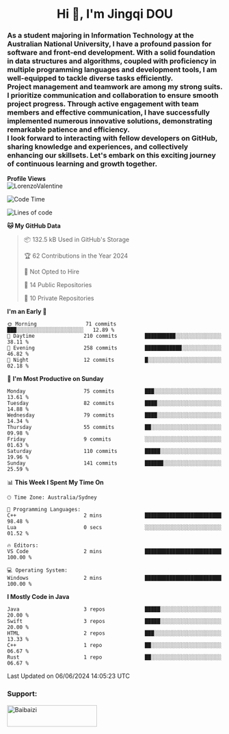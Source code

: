 <h1 align="center">Hi 👋, I'm Jingqi DOU</h1>
<h3 align="left">
As a student majoring in Information Technology at the Australian National University, I have a profound passion for software and front-end development. With a solid foundation in data structures and algorithms, coupled with proficiency in multiple programming languages and development tools, I am well-equipped to tackle diverse tasks efficiently. <br>
Project management and teamwork are among my strong suits. I prioritize communication and collaboration to ensure smooth project progress. Through active engagement with team members and effective communication, I have successfully implemented numerous innovative solutions, demonstrating remarkable patience and efficiency.<br>
I look forward to interacting with fellow developers on GitHub, sharing knowledge and experiences, and collectively enhancing our skillsets. Let's embark on this exciting journey of continuous learning and growth together.
</h3>

**Profile Views**<br>
<img src="https://count.getloli.com/get/@:name" alt="LorenzoValentine" />

<!--START_SECTION:waka-->
![Code Time](http://img.shields.io/badge/Code%20Time-785%20hrs%203%20mins-blue)

![Lines of code](https://img.shields.io/badge/From%20Hello%20World%20I%27ve%20Written-754.7%20thousand%20lines%20of%20code-blue)

**🐱 My GitHub Data** 

> 📦 132.5 kB Used in GitHub's Storage 
 > 
> 🏆 62 Contributions in the Year 2024
 > 
> 🚫 Not Opted to Hire
 > 
> 📜 14 Public Repositories 
 > 
> 🔑 10 Private Repositories 
 > 
**I'm an Early 🐤** 

```text
🌞 Morning                71 commits          ███░░░░░░░░░░░░░░░░░░░░░░   12.89 % 
🌆 Daytime                210 commits         ██████████░░░░░░░░░░░░░░░   38.11 % 
🌃 Evening                258 commits         ████████████░░░░░░░░░░░░░   46.82 % 
🌙 Night                  12 commits          █░░░░░░░░░░░░░░░░░░░░░░░░   02.18 % 
```
📅 **I'm Most Productive on Sunday** 

```text
Monday                   75 commits          ███░░░░░░░░░░░░░░░░░░░░░░   13.61 % 
Tuesday                  82 commits          ████░░░░░░░░░░░░░░░░░░░░░   14.88 % 
Wednesday                79 commits          ████░░░░░░░░░░░░░░░░░░░░░   14.34 % 
Thursday                 55 commits          ██░░░░░░░░░░░░░░░░░░░░░░░   09.98 % 
Friday                   9 commits           ░░░░░░░░░░░░░░░░░░░░░░░░░   01.63 % 
Saturday                 110 commits         █████░░░░░░░░░░░░░░░░░░░░   19.96 % 
Sunday                   141 commits         ██████░░░░░░░░░░░░░░░░░░░   25.59 % 
```


📊 **This Week I Spent My Time On** 

```text
🕑︎ Time Zone: Australia/Sydney

💬 Programming Languages: 
C++                      2 mins              █████████████████████████   98.48 % 
Lua                      0 secs              ░░░░░░░░░░░░░░░░░░░░░░░░░   01.52 % 

🔥 Editors: 
VS Code                  2 mins              █████████████████████████   100.00 % 

💻 Operating System: 
Windows                  2 mins              █████████████████████████   100.00 % 
```

**I Mostly Code in Java** 

```text
Java                     3 repos             █████░░░░░░░░░░░░░░░░░░░░   20.00 % 
Swift                    3 repos             █████░░░░░░░░░░░░░░░░░░░░   20.00 % 
HTML                     2 repos             ███░░░░░░░░░░░░░░░░░░░░░░   13.33 % 
C++                      1 repo              ██░░░░░░░░░░░░░░░░░░░░░░░   06.67 % 
Rust                     1 repo              ██░░░░░░░░░░░░░░░░░░░░░░░   06.67 % 
```




 Last Updated on 06/06/2024 14:05:23 UTC
<!--END_SECTION:waka-->

<!-- [![willianrod's wakatime stats](https://github-readme-stats.vercel.app/api/wakatime?username=lorenzoval2050)](https://github.com/anuraghazra/github-readme-stats) -->


<h3 align="left">Support:</h3>
<p><a href="https://www.buymeacoffee.com/Baibaizi"> <img align="left" src="https://cdn.buymeacoffee.com/buttons/v2/default-yellow.png" height="50" width="210" alt="Baibaizi" /></a></p><br><br>
